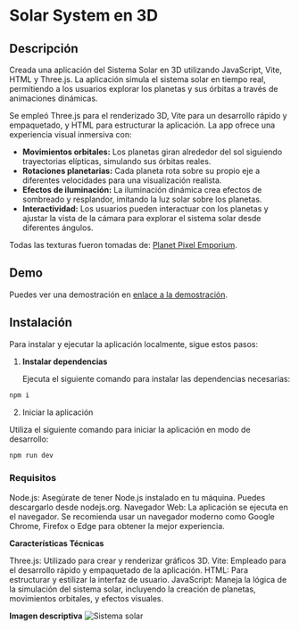 # Solar System en 3D

## Descripción

Creada una aplicación del Sistema Solar en 3D utilizando JavaScript, Vite, HTML y Three.js. La aplicación simula el sistema solar en tiempo real, permitiendo a los usuarios explorar los planetas y sus órbitas a través de animaciones dinámicas.

Se empleó Three.js para el renderizado 3D, Vite para un desarrollo rápido y empaquetado, y HTML para estructurar la aplicación. La app ofrece una experiencia visual inmersiva con:

- **Movimientos orbitales:** Los planetas giran alrededor del sol siguiendo trayectorias elípticas, simulando sus órbitas reales.
- **Rotaciones planetarias:** Cada planeta rota sobre su propio eje a diferentes velocidades para una visualización realista.
- **Efectos de iluminación:** La iluminación dinámica crea efectos de sombreado y resplandor, imitando la luz solar sobre los planetas.
- **Interactividad:** Los usuarios pueden interactuar con los planetas y ajustar la vista de la cámara para explorar el sistema solar desde diferentes ángulos.

Todas las texturas fueron tomadas de: [Planet Pixel Emporium](https://planetpixelemporium.com/planets.html).

## Demo

Puedes ver una demostración en [enlace a la demostración](https://drive.google.com/file/d/1XgLFw0tzvK_JQG8JltMOj22CvVDNUlA9/view?usp=sharing).

## Instalación

Para instalar y ejecutar la aplicación localmente, sigue estos pasos:

1. **Instalar dependencias**

   Ejecuta el siguiente comando para instalar las dependencias necesarias:

```sh
npm i
```

2. Iniciar la aplicación

Utiliza el siguiente comando para iniciar la aplicación en modo de desarrollo:

```sh
npm run dev
```
### Requisitos

Node.js: Asegúrate de tener Node.js instalado en tu máquina. Puedes descargarlo desde nodejs.org.
Navegador Web: La aplicación se ejecuta en el navegador. Se recomienda usar un navegador moderno como Google Chrome, Firefox o Edge para obtener la mejor experiencia.

**Características Técnicas**

Three.js: Utilizado para crear y renderizar gráficos 3D.
Vite: Empleado para el desarrollo rápido y empaquetado de la aplicación.
HTML: Para estructurar y estilizar la interfaz de usuario.
JavaScript: Maneja la lógica de la simulación del sistema solar, incluyendo la creación de planetas, movimientos orbitales, y efectos visuales.

**Imagen descriptiva**
<img data-attachment-id="512" data-permalink="https://hage968.com/portfolio/solar-system-gif-project/solar_system/" data-orig-file="https://hage968.com/wp-content/uploads/2020/01/solar_system.gif" data-orig-size="900,455" data-comments-opened="1" data-image-meta="{&quot;aperture&quot;:&quot;0&quot;,&quot;credit&quot;:&quot;&quot;,&quot;camera&quot;:&quot;&quot;,&quot;caption&quot;:&quot;&quot;,&quot;created_timestamp&quot;:&quot;0&quot;,&quot;copyright&quot;:&quot;&quot;,&quot;focal_length&quot;:&quot;0&quot;,&quot;iso&quot;:&quot;0&quot;,&quot;shutter_speed&quot;:&quot;0&quot;,&quot;title&quot;:&quot;&quot;,&quot;orientation&quot;:&quot;0&quot;}" data-image-title="Solar_System" data-image-description="" data-image-caption="" data-medium-file="https://hage968.com/wp-content/uploads/2020/01/solar_system.gif?w=300" data-large-file="https://hage968.com/wp-content/uploads/2020/01/solar_system.gif?w=900" tabindex="0" role="button" class="alignnone size-full wp-image-512" src="https://hage968.com/wp-content/uploads/2020/01/solar_system.gif?w=1100" alt="Sistema solar" srcset="https://hage968.com/wp-content/uploads/2020/01/solar_system.gif 900w, https://hage968.com/wp-content/uploads/2020/01/solar_system.gif?w=150&amp;h=76 150w, https://hage968.com/wp-content/uploads/2020/01/solar_system.gif?w=300&amp;h=152 300w, https://hage968.com/wp-content/uploads/2020/01/solar_system.gif?w=768&amp;h=388 768w" sizes="(max-width: 900px) 100vw, 900px"/>